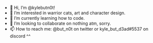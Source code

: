 - 👋 Hi, I’m @kylebutn0t!
- 👀 I’m interested in warrior cats, art and character design.
- 🌱 I’m currently learning how to code.
- 💞️ I’m looking to collaborate on nothing atm, sorry.
- 📫 How to reach me: @but_n0t on twitter or kyle_but_d3ad#5537 on discord ^^

<!---
kylebutn0t/kylebutn0t is a ✨ special ✨ repository because its `README.md` (this file) appears on your GitHub profile.
You can click the Preview link to take a look at your changes.
--->
